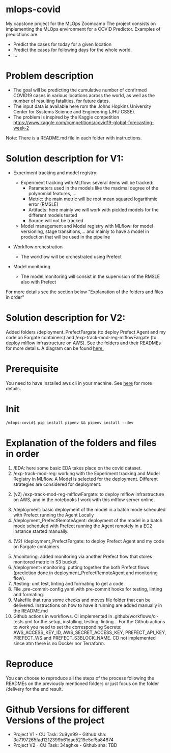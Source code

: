 # mlops-covid
My capstone project for the MLOps Zoomcamp
The project consists on implementing the MLOps environment for a COVID Predictor. Examples of predictions are:
- Predict the cases for today for a given location
- Predict the cases for following days for the whole world.
- ...

# Problem description
- The goal will be predicting the cumulative number of confirmed COVID19 cases in various locations across the world, as well as the number of resulting fatalities, for future dates. 
- The input data is available here rom the Johns Hopkins University Center for Systems Science and Engineering (JHU CSSE).
- The problem is inspired by the Kaggle competition https://www.kaggle.com/competitions/covid19-global-forecasting-week-2

Note: There is a README.md file in each folder with instructions.

# Solution description for V1: 
- Experiment tracking and model registry:
    - Experiment tracking with MLflow: several items will be tracked:
        - Parameters used in the models like the maximal degree of the polynomial features, ...
        - Metric: the main metric will be root mean squared logarithmic error (RMSLE)
        - Artifacts: here mainly we will work with pickled models for the different models tested
        - Source will not be tracked
    - Model management and Model registry with MLflow:  for model versioning, stage transitions,... and mainly to have a model in production that will be used in the pipeline

- Workflow orchestration
    - The workflow will be orchestrated using Prefect

- Model monitoring
    - The model monitoring will consist in the supervision of the RMSLE also with Prefect

For more details see the section below "Explanation of the folders and files in order"

# Solution description for V2: 
Added folders /deployment_PrefectFargate (to deploy Prefect Agent and my code on Fargate containers) and /exp-track-mod-reg-mlflowFargate (to deploy mlflow infrastructure on AWS). See the folders and their READMEs for more details. A diagram can be found [here.](https://github.com/jralduaveuthey/drawio/blob/main/others/mlops-covid-v2)
# Prerequisite 
You need to have installed aws cli in your machine. See [here](https://docs.aws.amazon.com/cli/latest/userguide/getting-started-install.html) for more details.

# Init
```
/mlops-covid$ pip install pipenv && pipenv install --dev
```

# Explanation of the folders and files in order
1) /EDA: here some basic EDA takes place on the covid dataset.
2) /exp-track-mod-reg: working with the Experiment tracking and Model Registry in MLflow. A Model is selected for the deployment. Different strategies are considered for deployment.  
2. (v2) /exp-track-mod-reg-mlflowFargate: to deploy mlflow infrastructure on AWS, and in the notebooks I work with this mlflow server online.
3) /deployment: basic deployment of the model in a batch mode scheduled with Prefect running the Agent Locally
4) /deployment_PrefectRemoteAgent: deployment of the model in a batch mode scheduled with Prefect running the Agent remotely in a EC2 instance started manually.  
4. (V2) /deployment_PrefectFargate: to deploy Prefect Agent and my code on Fargate containers. 
5) /monitoring: added monitoring via another Prefect flow that stores monitored metric in S3 bucket.
6) /deployment+monitoring: putting together the both Prefect flows (prediction done in deployment_PrefectRemoteAgent and monitoring flow).
7) /testing: unit test, linting and formating to get a code.
8) File .pre-commit-config.yaml with pre-commit hooks for testing, linting and formating.
9) Makefile that runs some checks and moves file folder that can be delivered. Instructions on how to have it running are added manually in the README.md
10) Github actions in workflows. CI implemented in .github/workflows/ci-tests.yml for the setup, installing, testing, linting... For the Github actions to work you need to set the corresponding Secrets: AWS_ACCESS_KEY_ID, AWS_SECRET_ACCESS_KEY, PREFECT_API_KEY, PREFECT_WS and PREFECT_S3BLOCK_NAME. CD not implemented since atm there is no Docker nor Terraform.

# Reproduce
You can choose to reproduce all the steps of the process following the READMEs on the previously mentioned folders or just focus on the folder /delivery for the end result.

# Github Versions for different Versions of the project
- Project V1 - CU Task: 2u9yn99 - Github sha: 3a7197265fad1212399b61dac5219e5cf5a84874
- Project V2 - CU Task: 34aghxe - Github sha: TBD

